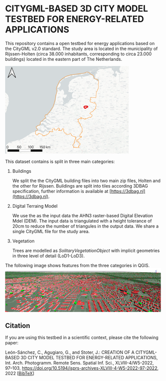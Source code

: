 # CITYGML-BASED 3D CITY MODEL TESTBED FOR ENERGY-RELATED APPLICATIONS
This repository contains a open testbed for energy applications based on the CityGML v2.0 standard. The study area is located in the municipality of Rijssen-Holten
(circa 38.000 inhabitants, corresponding to circa 23.000 buildings) located in the eastern part of The Netherlands.

<div style="width:400px">

![Rijssen-Holten](./img/Netherlands-RijssenHolten.png "Rijssen-Holten location in The Netherlands")

</div>

This dataset contains is split in three main categories:
1. Buildings

    We split the the CityGML building files into two main zip files, Holten and the other for Rijssen. Buildings are split into tiles according 3DBAG specification, further information is available at [https://3dbag.nl](https://3dbag.nl).

2. Digital Terraing Model

    We use the as the input data the AHN3 raster-based Digital Elevation Mdel (DEM). The input data is triangulated with a height tolerance of 20cm to reduce the number of triangules in the output data. We share a single CityGML file for the study area.

3. Vegetation

    Trees are modelled as *SolitaryVegetationObject* with implicit geometries in three level of detail (LoD1-LoD3).

The following image shows features from the three categories in QGIS.
![3D Rijssen-Holten](./img/LandscapeRijssenHolten_QGIS.png "Rijssen-Holten 3D view")

## Citation
If you are using this testbed in a scientific context, please cite the following paper:

León-Sánchez, C., Agugiaro, G., and Stoter, J.: CREATION OF A CITYGML-BASED 3D CITY MODEL TESTBED FOR ENERGY-RELATED APPLICATIONS, Int. Arch. Photogramm. Remote Sens. Spatial Inf. Sci., XLVIII-4/W5-2022, 97–103, https://doi.org/10.5194/isprs-archives-XLVIII-4-W5-2022-97-2022, 2022 [[BibTeX](https://github.com/calsgeo/uem_testbed/blob/main/CITATION.bib)]